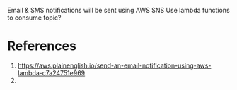 Email & SMS notifications will be sent using AWS SNS
Use lambda functions to consume topic?

# References
1. https://aws.plainenglish.io/send-an-email-notification-using-aws-lambda-c7a24751e969
2. 